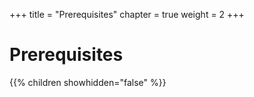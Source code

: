 +++
title = "Prerequisites"
chapter = true
weight = 2
+++

# Prerequisites

{{% children showhidden="false" %}}
